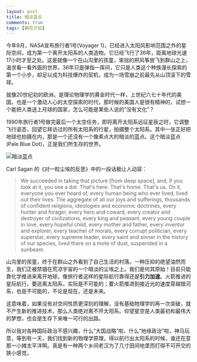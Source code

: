 ```yaml
---
layout: post
title: 暗淡蓝点
comments: true
tags: [朝花夕拾]
---
```


今年9月，NASA宣布旅行者1号(Voyager 1)，已经进入太阳风影响范围之外的星际空间，成为第一个离开太阳系的人类造物。它已经飞行了36年，距离地球光速17小时才至之处。这是就像一个在山沟里的孩童，笨拙的把风筝放飞到群山之上，渴求看一看外面的世界。36年只是弹指一挥间，它只是人类这个种族漫长探索的第一个小步，却足以成为科技爆炸的契机，成为一场雪崩之前最先从山顶滚下的雪球。

就像20世纪初的欧洲，是理论物理学的黄金时代一样，上世纪六七十年代的美国，也是一个激动人心的太空探索的时代，那时候的美国人是很有精神的，试想一个能把人类送上月球的国家，怎么可能是某些人说的“没有文化”？

1990年旅行者1号做完最后一个太空任务，即将离开太阳系远征星辰之时，它调整飞行姿态，回望它拜访过的所有太阳系的行星，拍摄整个太阳系。其中一张正好把地球也拍摄在内，那是一个还没有一个像素点大的暗淡的蓝点。这个暗淡蓝点 (Pale Blue Dot)，正是我们所生存的世界。

![暗淡蓝点](http://www.mountargusparish.ie/wp-content/uploads/2016/09/Pale-Blue-Dot.jpg)

Carl Sagan 的《对一粒尘埃的反思》中的一段话极让人动容：

> We succeeded in taking that picture [from deep space], and, if you look at it, you see a dot. That's here. That's home. That's us. On it, everyone you ever heard of, every human being who ever lived, lived out their lives. The aggregate of all our joys and sufferings, thousands of confident religions, ideologies and economic doctrines, every hunter and forager, every hero and coward, every creator and destroyer of civilizations, every king and peasant, every young couple in love, every hopeful child, every mother and father, every inventor and explorer, every teacher of morals, every corrupt politician, every superstar, every supreme leader, every saint and sinner in the history of our species, lived there on a mote of dust, suspended in a sunbeam.
>

山沟里的孩童，终于在群山之外看到了自己生活的村落。一种压抑的绝望油然而生，我们正被禁锢在荒凉宇宙的一个暗淡的尘埃之上。我们是何其原始！目前只能靠化学推进来离开地球，像旅行者这样的星际航行靠得还是**引力加速**。火箭推进的星际航行，要逃离太阳系，实际是不可能的；要火箭推进到接近光的速度穿越银河系，也是不可能的，不论是现在，还是未来。

这意味着，如果没有对空间性质更深刻的理解，没有基础物理学的再一次突破，就不产生新的推进技术，那么人类绝对离不开太阳系。仰望星空是人类最初和最伟大的梦想，也会是生存下来唯一可行的出路。

所以我对各种国际政治不感兴趣，什么“大国战略”啦，什么“地缘政治”啦，神马玩意，等到有一天，我们找到新的物理学原理，得以航行出太阳系的时候，谁还在意那一小摊太平洋啊。真是有一种两个乡间老汉为了几寸田间地垄而打得不可开交的狭小感觉。

